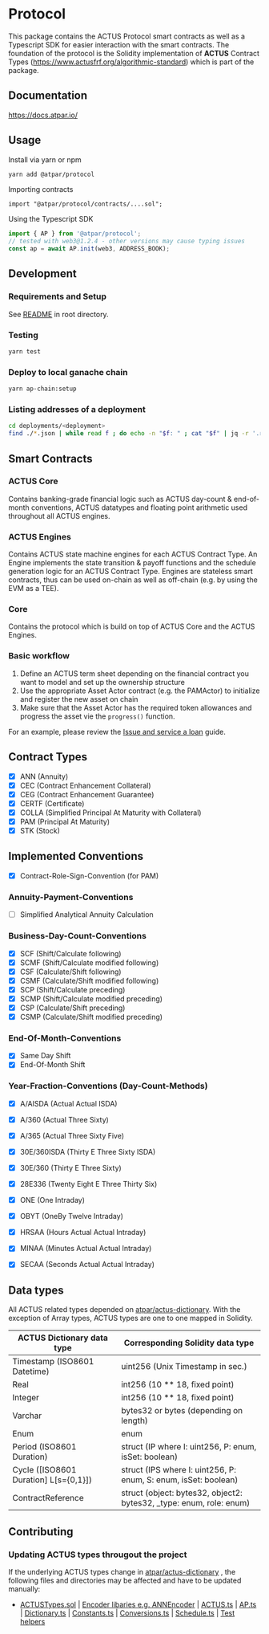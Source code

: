 # Protocol

This package contains the ACTUS Protocol smart contracts as well as a Typescript SDK for easier interaction with the smart contracts.
The foundation of the protocol is the Solidity implementation of **ACTUS** Contract Types (https://www.actusfrf.org/algorithmic-standard) which is part of the package.

## Documentation
https://docs.atpar.io/

## Usage

Install via yarn or npm
```sh
yarn add @atpar/protocol
```

Importing contracts
```sol
import "@atpar/protocol/contracts/....sol";
```

Using the Typescript SDK
```ts
import { AP } from '@atpar/protocol';
// tested with web3@1.2.4 - other versions may cause typing issues
const ap = await AP.init(web3, ADDRESS_BOOK);
```

## Development

### Requirements and Setup
See [README](../../README.md) in root directory.

### Testing
```sh
yarn test
```

### Deploy to local ganache chain
```sh
yarn ap-chain:setup
```

### Listing addresses of a deployment
```sh
cd deployments/<deployment>
find ./*.json | while read f ; do echo -n "$f: " ; cat "$f" | jq -r '.receipt.contractAddress' ; done
```

## Smart Contracts

### ACTUS Core
Contains banking-grade financial logic such as ACTUS day-count & end-of-month conventions, ACTUS datatypes and floating point arithmetic used throughout all ACTUS engines. 

### ACTUS Engines
Contains ACTUS state machine engines for each ACTUS Contract Type. An Engine implements the state transition & payoff functions and the schedule generation logic for an ACTUS Contract Type. Engines are stateless smart contracts, thus can be used on-chain as well as off-chain (e.g. by using the EVM as a TEE).

### Core
Contains the protocol which is build on top of ACTUS Core and the ACTUS Engines.

### Basic workflow
1. Define an ACTUS term sheet depending on the financial contract you want to model and set up the ownership structure
2. Use the appropriate Asset Actor contract (e.g. the PAMActor) to initialize and register the new asset on chain
3. Make sure that the Asset Actor has the required token allowances and progress the asset vie the `progress()` function.

For an example, please review the [Issue and service a loan](https://docs.atpar.io/guides/issue-and-service) guide.

## Contract Types
- [x] ANN (Annuity)
- [x] CEC (Contract Enhancement Collateral)
- [x] CEG (Contract Enhancement Guarantee)
- [x] CERTF (Certificate)
- [x] COLLA (Simplified Principal At Maturity with Collateral)
- [x] PAM (Principal At Maturity)
- [x] STK (Stock)

## Implemented Conventions
- [x] Contract-Role-Sign-Convention (for PAM)

### Annuity-Payment-Conventions
- [ ] Simplified Analytical Annuity Calculation

### Business-Day-Count-Conventions
- [x] SCF (Shift/Calculate following)
- [x] SCMF (Shift/Calculate modified following)
- [x] CSF (Calculate/Shift following)
- [x] CSMF (Calculate/Shift modified following)
- [x] SCP (Shift/Calculate preceding)
- [x] SCMP (Shift/Calculate modified preceding)
- [x] CSP (Calculate/Shift preceding)
- [x] CSMP (Calculate/Shift modified preceding)

### End-Of-Month-Conventions
- [x] Same Day Shift
- [x] End-Of-Month Shift

### Year-Fraction-Conventions (Day-Count-Methods)
- [x] A/AISDA (Actual Actual ISDA)
- [x] A/360 (Actual Three Sixty)
- [x] A/365 (Actual Three Sixty Five)
- [x] 30E/360ISDA (Thirty E Three Sixty ISDA)
- [x] 30E/360 (Thirty E Three Sixty)
- [x] 28E336 (Twenty Eight E Three Thirty Six)
- [x] ONE (One Intraday)
- [x] OBYT (OneBy Twelve Intraday)
- [x] HRSAA (Hours Actual Actual Intraday)
- [x] MINAA (Minutes Actual Actual Intraday)
- [x] SECAA (Seconds Actual Actual Intraday)


## Data types
All ACTUS related types depended on [atpar/actus-dictionary](https://github.com/atpar/actus-dictionary). 
With the exception of Array types, ACTUS types are one to one mapped in Solidity.

| ACTUS Dictionary data type            | Corresponding Solidity data type                                    |
|---------------------------------------|---------------------------------------------------------------------|
| Timestamp (ISO8601 Datetime)          | uint256 (Unix Timestamp in sec.)                                    |
| Real                                  | int256 (10 ** 18, fixed point)                                      |
| Integer                               | int256 (10 ** 18, fixed point)                                      |
| Varchar                               | bytes32 or bytes (depending on length)                              |
| Enum                                  | enum                                                                |
| Period (ISO8601 Duration)             | struct (IP where I: uint256, P: enum, isSet: boolean)               |
| Cycle ([ISO8601 Duration] L[s={0,1}]) | struct (IPS where I: uint256, P: enum, S: enum, isSet: boolean)     |
| ContractReference                     | struct (object: bytes32, object2: bytes32, _type: enum, role: enum) |


## Contributing

### Updating ACTUS types througout the project
If the underlying ACTUS types change in [atpar/actus-dictionary](https://github.com/atpar/actus-dictionary)
, the following files and directories may be affected and have to be updated manually:
- [ACTUSTypes.sol](contracts/ACTUS/Core/ACTUSTypes.sol)
| [Encoder libaries e.g. ANNEncoder](contracts/Core/ANN/ANNEncoder.sol)
| [ACTUS.ts](src/types/ACTUS.ts)
| [AP.ts](src/types/AP.ts)
| [Dictionary.ts](src/types/dictionary/dictionary.json)
| [Constants.ts](src/utils/Constants.ts)
| [Conversions.ts](src/utils/Conversion.ts)
| [Schedule.ts](src/utils/Schedule.ts)
| [Test helpers](test/helper)
